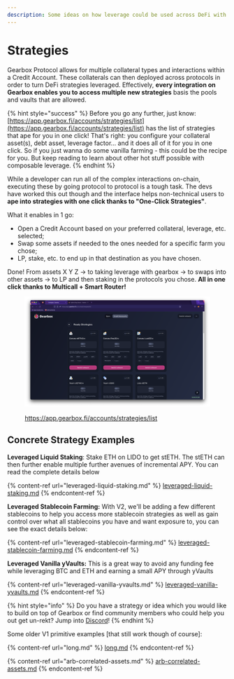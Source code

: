```yaml
---
description: Some ideas on how leverage could be used across DeFi with the help of Gearbox.
---
```


# Strategies

Gearbox Protocol allows for multiple collateral types and interactions within a Credit Account. These collaterals can then deployed across protocols in order to turn DeFi strategies leveraged. Effectively, **every integration on Gearbox enables you to access multiple new strategies** basis the pools and vaults that are allowed.&#x20;

{% hint style="success" %}
Before you go any further, just know: [https://app.gearbox.fi/accounts/strategies/list](https://app.gearbox.fi/accounts/strategies/list) has the list of strategies that ape for you in one click! That's right: you configure your collateral asset(s), debt asset, leverage factor... and it does all of it for you in one click. So if you just wanna do some vanilla farming - this could be the recipe for you. But keep reading to learn about other hot stuff possible with composable leverage.
{% endhint %}

While a developer can run all of the complex interactions on-chain, executing these by going protocol to protocol is a tough task. The devs have worked this out though and the interface helps non-technical users to **ape into strategies with one click thanks to "One-Click Strategies"**.&#x20;

What it enables in 1 go:

* Open a Credit Account based on your preferred collateral, leverage, etc. selected;
* Swap some assets if needed to the ones needed for a specific farm you chose;
* LP, stake, etc. to end up in that destination as you have chosen.

Done! From assets X Y Z -> to taking leverage with gearbox -> to swaps into other assets -> to LP and then staking in the protocols you chose. **All in one click thanks to Multicall + Smart Router!**

<figure><img src="../../.gitbook/assets/Screenshot 2022-10-27 at 19.50.34.png" alt=""><figcaption><p><a href="https://app.gearbox.fi/accounts/strategies/list">https://app.gearbox.fi/accounts/strategies/list</a></p></figcaption></figure>

## Concrete Strategy Examples

**Leveraged Liquid Staking**: Stake ETH on LIDO to get stETH. The stETH can then further enable multiple further avenues of incremental APY. You can read the complete details below

{% content-ref url="leveraged-liquid-staking.md" %}
[leveraged-liquid-staking.md](leveraged-liquid-staking.md)
{% endcontent-ref %}

**Leveraged Stablecoin Farming:** With V2, we'll be adding a few different stablecoins to help you access more stablecoin strategies as well as gain control over what all stablecoins you have and want exposure to, you can see the exact details below:

{% content-ref url="leveraged-stablecoin-farming.md" %}
[leveraged-stablecoin-farming.md](leveraged-stablecoin-farming.md)
{% endcontent-ref %}

**Leveraged Vanilla yVaults:** This is a great way to avoid any funding fee while leveraging BTC and ETH and earning a small APY through yVaults

{% content-ref url="leveraged-vanilla-yvaults.md" %}
[leveraged-vanilla-yvaults.md](leveraged-vanilla-yvaults.md)
{% endcontent-ref %}

{% hint style="info" %}
Do you have a strategy or idea which you would like to build on top of Gearbox or find community members who could help you out get un-rekt? Jump into [Discord](https://discord.gg/dtqqwDuawE)!
{% endhint %}

Some older V1 primitive examples \[that still work though of course]:

{% content-ref url="long.md" %}
[long.md](long.md)
{% endcontent-ref %}

{% content-ref url="arb-correlated-assets.md" %}
[arb-correlated-assets.md](arb-correlated-assets.md)
{% endcontent-ref %}

